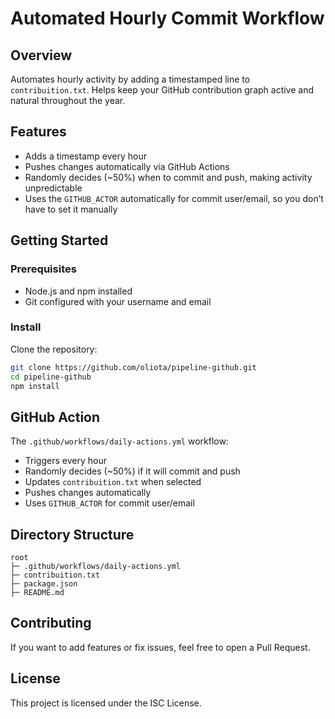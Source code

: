# Automated Hourly Commit Workflow

## Overview

Automates hourly activity by adding a timestamped line to `contribuition.txt`. Helps keep your GitHub contribution graph active and natural throughout the year.

## Features

* Adds a timestamp every hour
* Pushes changes automatically via GitHub Actions
* Randomly decides (\~50%) when to commit and push, making activity unpredictable
* Uses the `GITHUB_ACTOR` automatically for commit user/email, so you don’t have to set it manually

## Getting Started

### Prerequisites

* Node.js and npm installed
* Git configured with your username and email

### Install

Clone the repository:

```bash
git clone https://github.com/oliota/pipeline-github.git
cd pipeline-github
npm install
```

## GitHub Action

The `.github/workflows/daily-actions.yml` workflow:

* Triggers every hour
* Randomly decides (\~50%) if it will commit and push
* Updates `contribuition.txt` when selected
* Pushes changes automatically
* Uses `GITHUB_ACTOR` for commit user/email

## Directory Structure

```
root
├─ .github/workflows/daily-actions.yml
├─ contribuition.txt
├─ package.json
├─ README.md
```

## Contributing

If you want to add features or fix issues, feel free to open a Pull Request.

## License

This project is licensed under the ISC License.
